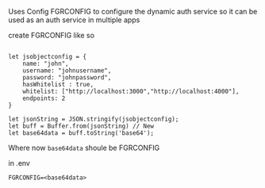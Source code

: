 Uses Config FGRCONFIG to configure the dynamic auth service so it can be used as an auth service in multiple apps


create FGRCONFIG like so

```

let jsobjectconfig = { 
    name: "john",
    username: "johnusername",
    password: "johnpassword",
    hasWhitelist : true,
    whitelist: ["http://localhost:3000","http://localhost:4000"],
    endpoints: 2
}

let jsonString = JSON.stringify(jsobjectconfig);
let buff = Buffer.from(jsonString) // New
let base64data = buff.toString('base64');

```

Where now `base64data` shoule be FGRCONFIG

in .env
```
FGRCONFIG=<base64data>
```